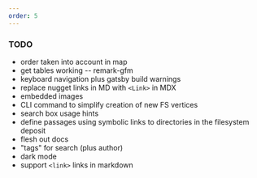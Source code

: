 ```yaml
---
order: 5
---
```


### TODO

* order taken into account in map
* get tables working -- remark-gfm
* keyboard navigation plus gatsby build warnings
* replace nugget links in MD with `<Link>` in MDX
* embedded images
* CLI command to simplify creation of new FS vertices
* search box usage hints
* define passages using symbolic links to directories in the filesystem deposit
* flesh out docs
* "tags" for search (plus author)
* dark mode
* support `<link>` links in markdown
